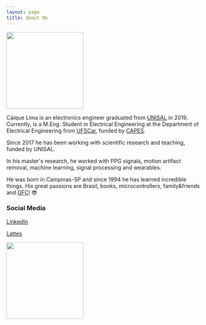 ```yaml
---
layout: page
title: About Me
---
```


<!--![Profile picture.](/assets/profile_pic.jpg) 

<img src="https://github.com/ccaique-lima/webpage/blob/0ef2db712d5a7461c19fee08ea24be3f672f6511/assets/profile_pic.jpg"
     width=200px;
     height=auto /> -->
     
<img src="https://raw.githubusercontent.com/ccaique-lima/webpage/gh-pages/assets/profile_pic.jpg" width="200px" height="auto">

Caique Lima is an electronics engineer graduated from [UNISAL](https://unisal.br) in 2019. Currently, is a M.Eng. Student in Electrical Engineering at the Department of Electrical Engineering from [UFSCar](https://www.ufscar.br), funded by [CAPES](https://www.gov.br/capes/pt-br).

Since 2017 he has been working with scientific research and teaching, funded by UNISAL.

In his master's research, he worked with PPG signals, motion artifact removal, machine learning, signal processing and wearables.

He was born in Campinas-SP and since 1994 he has learned incredible things. His great passions are Brasil, books, microcontrollers, family&friends and [GFC](https://www.guaranifc.com.br/)! 😎

### Social Media

[LinkedIn](https://www.linkedin.com/in/caique-lima1/)

[Lattes](http://lattes.cnpq.br/0894764660082882)



<a href="https://pagedart.com">
  <img src="https://raw.githubusercontent.com/ccaique-lima/webpage/gh-pages/assets/profile_pic.jpg" width="200px" height="auto">
</a>


